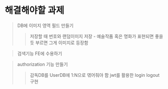# 해결해야할 과제

> DB에 이미지 영역 필드 만들기
>
> > 저장할 때 번호와 랜덤이미지 저장 - 예술작품 혹은 명화가 표현되면 좋을 듯
> > 부르면 그게 이미지로 등장함

> 검색기능 FE에 수용하기

> authorization 기능 만들기
>
> > 감독DB를 UserDB에 1:N으로 엮어줘야 함
> > jwt를 활용한 login logout 구현
